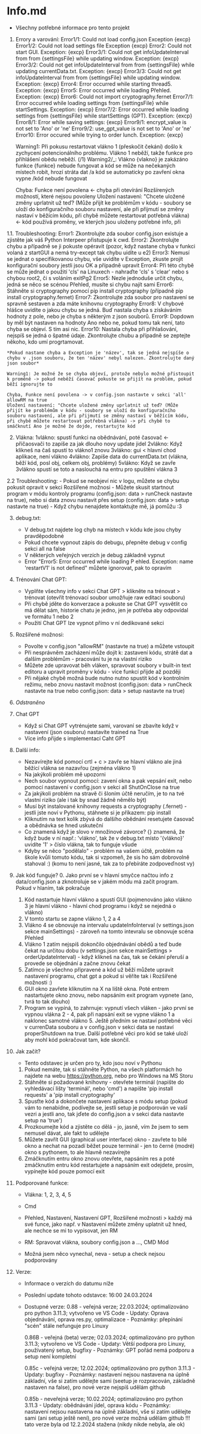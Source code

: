 Info.md
=======
- Všechny potřebné informace pro tento projekt

1. Errory a varování:
    Error1/1: Could not load config.json Exception {excp}
    Error1/2: Could not load settings file Exception {excp}
    Error2: Could not start GUI. Exception: {excp}
    Error3/1: Could not get infoUpdateInterval from from {settingsFile} while updating window. Exception: {excp}
    Error3/2: Could not get infoUpdateInterval from from {settingsFile} while updating currentData.txt. Exception: {excp}
    Error3/3: Could not get infoUpdateInterval from from {settingsFile} while updating window. Exception: {excp}
    Error4: Error occurred while starting thread5. Exception: {excp}
    Error5: Error occurred while loading Přehled. Exception: {excp}
    Error6: Could not import cryptography.fernet
    Error7/1: Error occurred while loading settings from {settingsFile} while startSettings. Exception: {excp}
    Error7/2: Error occurred while loading settings from {settingsFile} while startSettings (GPT). Exception: {excp}
    Error8/1: Error while saving settings: {excp}
    Error9/1: encrypt_value is not set to 'Ano' or 'ne'
    Error9/2: use_gpt_value is not set to 'Ano' or 'ne'
    Error10: Error occured while trying to order lunch. Exception: {excp}

    Warning1: Při pokusu restartovat vlákno 1 (přeskočit čekání) došlo k zychycení potencionálního problému. Vlákno 1 neběží, takže funkce pro přihlášení obědu neběží. (/1)
    Warning2/_: Vlákno {vlakno} je zakázáno funkce {funkce} nebude fungovat a kód se může na nečekaných místech robít, hrozí stráta dat /a kód se automaticky po zavření okna vypne /kód nebude fungovat

    Chyba: Funkce není povolena <- chyba při otevírání Rozšírených možností, které nejsou povoleny
    Uložení nastavení: "Chcete uložené změny uprlatnit už teď? (Může přijít ke problémům v kódu - soubory se uloží do konfiguračního souboru nastavení, ale při přijmutí se změny nastaví v běžícím kódu, při chybě můžete restartovat potřebná vlákna) <- kód používá proměny, ve kterých jsou uloženy potřebné info, při

1.1. Troubleshooting:
    Error1: Zkontrolujte zda soubor config.json existuje a zjistěte jak váš Python Interpeer přistupuje k cwd. 
    Error2: Zkontrolujte chybu a případně se ji pokuste opéravit (pozor, když nastane chyba v funkci volaná z startGUI a nemá try-except tak chybu uidíte u e2)
    Error3: Nemusí se jednat o specifikovanou chybu, vše uvidíte v Exception, zkuste projít konfigurační soubory jestli jsou OK a případně upravit
    Error4: Při této chybě se může jednat o použití 'cls' na Linuxech - nahraďte 'cls' s 'clear' nebo s chybou root2, či s voláním exitPg2
    Error5: Nezle jednoduše určit chybu, jedná se něco se scénou Přehled, musíte si chybu najít sami
    Error6: Stáhněte si cryptography pomocí pip install cryptography (případně pip install cryptography.fernet)
    Error7: Zkontrolujte zda soubor pro nastavení se spravně sestaven a zda máte knihovnu cryptography
    Error8: V chybové hlášce uvidíte o jakou chybu se jedná. Buď nastala chyba s získáváním hodnoty z pole, nebo je chyba s některým z json souborů.
    Error9: Dopdown by měl být nastaven na hodnoty Ano nebo ne, pokud tomu tak není, tato chyba se objeví. S tím asi nic.
    Error10: Nastala chyba při přihlašování, nejspíš se jedná o špatné údaje. Zkontrolujte chubu a případně se zeptejte někoho, kdo umí progrtamovat.

    *Pokud nastane chyba a Exception je 'název', tak se jedná nejspíše o chybu v .json souboru, že ten 'název' nebyl nalezen. Zkontrolujte daný json soubor*

    Warning1: Je možné že se chyba objeví, protože nebylo možné přistoupit k proměně -> pokud neběží časovač pokuste se přijít na problém, pokud běží ignorujte to

    Chyba, Funkce není povolena -> v config.json nastavte v sekci 'all' allowRM na true
    Uložení nastavení: "Chcete uložené změny uprlatnit už teď? (Může přijít ke problémům v kódu - soubory se uloží do konfiguračního souboru nastavení, ale při přijmutí se změny nastaví v běžícím kódu, při chybě můžete restartovat potřebná vlákna) -> při chybě to smáčknutí Ano je možné že dojde, restartujte kód


2. Vlákna:
    1vlákno: spustí funkci na obědnávání, poté časovač <- přičaosvači to zapíše za jak dlouho novy update jidel
    2vlákno: Když klikneš na čaš spustí to vlákno1 znovu
    3vlákno: gui < hlavní chod aplikace, není vlákno
    4vlákno: Zapíše data do currentData.txt (vlákna, běží kód, posl obj, celkem obj, problémy)
    5vlákno: Když se zavře 3vlákno spustí se toto a naslouchá na entru pro spuštění vlákna 3

2.2 Troubleshooting:
    - Pokud se neobjeví nic v logu, můžete se chybu pokusit opravit v sekci Rozšířené možnosi
    - Můžete skusit startnout program v módu kontroly programu (config.json: data > runCheck nastavte na true), nebo si data znovu nastavit přes setup (config.json: data > setup nastavte na true)
    - Když chybu nenajdete kontaktujte mě, já pomůžu :3


3. debug.txt:
    - V debug.txt najdete log chyb na místech v kódu kde jsou chyby pravděpodobné
    - Pokud chcete vypnout zápis do debugu, přepněte debug v config sekci all na false
    - V některých veřejných verzích je debug základně vypnut
    - Error "Error5: Error occurred while loading P ehled. Exception: name 'restartV1' is not defined" můžete ignorovat, pak to opravím


4. Trénování Chat GPT:
    - Vyplňte všechny info v sekci Chat GPT > klikněte na trénovat > trénovat (otevřít trénovací soubor umožňuje raw editaci souboru)
    - Při chybě jděte do konverzace a pokuste se Chat GPT vysvětlit co má dělat sám, historie chatu je jedno, jen je potřeba aby odpovídal ve formátu 1 nebo 2
    - Použití Chat GPT lze vypnot přímo v ní dedikované sekci


5. Rozšířené možnosi:
    - Povolte v config.json "allowRM" (nastavte na true) a můžete vstoupit
    - Při nesprávněm zacházení může dojít k: zastavení kódu, strátě dat a dalším problémům - pracování tu je na vlastní riziko
    - Můžete zde upravovat běh vláken, spravovat soubory v built-in text editoru a upravit proměny v kódu - více funkcí přijde až později
    - Při nějaké chybě možná bude nutno nutno spustit kód v kontrolním režimu, nebo znovu nastavit možnost  (config.json: data > runCheck nastavte na true   nebo   config.json: data > setup nastavte na true)


6. *Odstraněno*


7. Chat GPT
    - Když si Chat GPT vytrénujete sami, varovaní se zbavíte když v nastavení (json osuboru) nastavíte trained na True
    - Více info přijde s implementací Caht GPT


8. Další info:
    - Nezavírejte kód pomocí crtl + c > zavře se hlavní vlákno ale jiná běžící vlákna se nazavřou (zejména vlákno 1)
    - Na jakýkoli problém mě upozorni
    - Nech soubor vypnout pomocí: zavení okna a pak vepsání exit, nebo pomocí nastavení v config.json v sekci all ShutOnClose na true
    - Za jakýkoli problém na stravě či šloním účtě neručím, je to na tvé vlastní riziko (ale i tak by snad žádně němělo být)
    - Musí být instalované knihovny requests a cryptography (.fernet) - jestli jste noví v Pythonu, stáhnete si je příkazem: pip install <knihovna>
    - Kliknutím na text kolik zbývá do dalšího obědnání resetujete časovač a obědnávka se hned uskuteční
    - Co znamená když je slovo v množinové závorce? {} znamená, že když bude v ní např.: 'vlákno', tak že v debug.txt místo '{vlákno}' uvidíte '1' > číslo vlákna, tak to funguje všude
    - Kdyby se něco "podělalo" - problém na vašem účtě, problém na škole kvůli tomuto kódu, tak si vzpomeň, že sis ho sám dobrovolně stahoval :) (komu to není jasné, tak za to přebíráte zodpoveďnost vy)


9. Jak kód funguje?
    0. Jako první se v hlavní smyčce načtou info z data/config.json a zknotroluje se v jakém módu má začít program. Pokud v hlaním, tak pokračuje
    1. Kód nastartuje hlavní vlákno a spustí GUI (pojmenováno jako vlákno 3 je hlavní vlákno - hlavní chod programu i když se nejedná o vlákno)
    2. V tomto startu se zapne vlákno 1, 2 a 4
    3. Vlákno 4 se obnovuje na intervalu updateInfoInterval (v settings.json sekce mainSettings) - zároveň na tomto intevralu se obnovuje scéna Přehled
    4. Vlákno 1 zatím nejspíš dokončilo objednávání obědů a teď bude čekat na určitou dobu (v settings.json sekce mainSettings > orderUpdateInterval) - když klikneš na čas, tak se čekání přeruší a provede se objednání a začne znovu čekat
    5. Zatímco je všechno připravené a kód už běží můžete upravit nastavení programu, chat gpt a pokud si věříte tak i Rozšířené možnosti :) 
    6. GUI okno zavřete kliknutím na X na liště okna. Poté entrem nastartujete okno znovu, nebo napsáním exit program vypnete (ano, tvrá to tak dlouho)
    7. Program se vypíná, to zahrnuje: vypnutí všech vláken - jako první se vypnou vlákna 2 - 4, pak při napsání exit se vypne vlákno 1 a naklonec samotné vlákno 5. Ještě předním se nastaví potřebné věci v currenData souboru a v config.json v sekci data se nastaví properShutdown na true. Další potřebné věci pro kód se také uloží aby mohl kód pokračovat tam, kde skončil.


10. Jak začít?
    - Tento odstavec je určen pro ty, kdo jsou noví v Pythonu
    1. Pokud nemáte, tak si stáhněte Python, na všech platformách ho najdete na webu https://python.org, nebo pro Windows na MS Storu
    2. Stáhněte si požadované knihovny - otevřete terminál (napište do vyhledávací lišty 'terminál', nebo 'cmd') a napište 'pip install requests' a 'pip install cryptography'
    3. Spusťte kód a dokončete nastavení aplikace s módu setup (pokud vám to nenabídne, podívejte se, jestli setup je podporován ve vaší vezri a jestli ano, tak jďete do config.json a v sekci data nastavte setup na 'true')
    4. Prozkoumejte kód a zjistěte co dělá - jo, jasně, vím že jsem to sem nemusel dávat, ale fakt to udělejte
    5. Můžete zavřít GUI (graphical user interface) okno - zavřete to bílé okno a nechat na pozadí běžet pouze terminál - jen to černé (modré) okno s pythonem, to ale hlavně nezavírejte
    6. Zmáčknutím entru okno znovu otevřete, napsáním res a poté zmáčknutím entru kód restartujete a napsáním exit odejdete, prosím, vypínejte kód pouze pomocí exit


11. Podporované funkce:
    - Vlákna: 1, 2, 3, 4, 5
    - Cmd
    - Přehled, Nastavení, Nastavení GPT, Rozšířené možnosti > každý má své funce, jako např. v Nastavení můžete změny uplatnit už hned, ale nechce se mi to vypisovat, jen RM
    - RM: Spravovat vlákna, soubory config.json a ..., CMD Mód

    - Možná jsem něco vynechal, neva - setup a check nejsou podporovány

12. Verze:
    - Informace o verzích do datumu níže
    - Poslední update tohoto odstavce: 16:00 24.03.2024
    - Dostupné verze:
        0.88 - veřejná verze; 22.03.2024; optimalizováno pro python 3.11.3; vytvořeno ve VS Code
            - Updaty: Oprava objednávání, oprava res.py, optimalizace
            - Poznámky: přepínání "scén" stále nefunguje pro Linuxy
            
        0.86B - veřejná (beta) verze; 02.03.2024; optimalizováno pro python 3.11.3; vytvořeno ve VS Code
            - Updaty: Větší podpora pro Linuxy, používatený setup, bugfixy
            - Poznámky: GPT pořád nemá podporu a setup není kompletní

        0.85c - veřejná verze; 12.02.2024; optimalizováno pro python 3.11.3
            - Updaty: bugfixy
            - Poznámky: nastavení nejsou nastavena na úplně základní, vše si zatím udělejte sami (seetup je rozpracován, základně nastaven na false), pro nové verze nejspíš udělám github

        0.85b - neveřejná verze; 10.02.2024; optimalizováno pro python 3.11.3
            - Updaty: obědnávání jídel, oprava kódu
            - Poznámky: nastavení nejsou nastavena na úplně základní, vše si zatím udělejte sami (ani setup ještě není), pro nové verze možná udělám github
            !!! tato verze byla od 12.2.2024 stažena (nikdy nikde nebyla, ale ok)